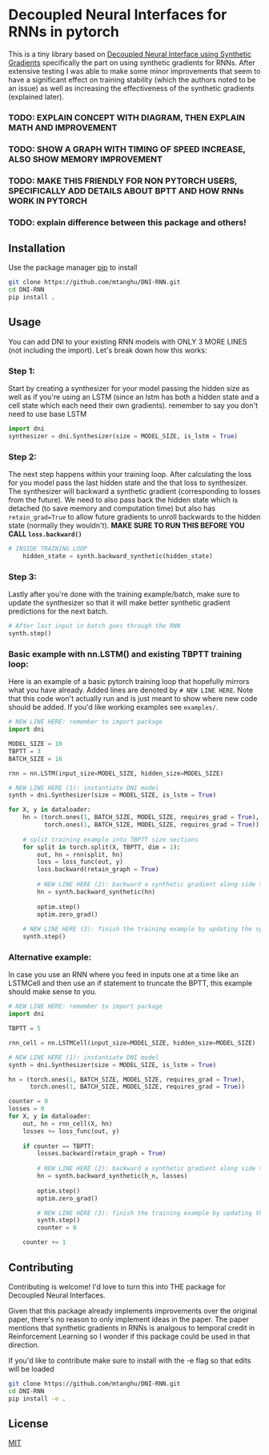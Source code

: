 # Decoupled Neural Interfaces for RNNs in pytorch

This is a tiny library based on [Decoupled Neural Interface using Synthetic Gradients](https://arxiv.org/abs/1608.05343) specifically the part on using synthetic gradients for RNNs. After extensive testing I was able to make some minor improvements that seem to have a significant effect on training stability (which the authors noted to be an issue) as well as increasing the effectiveness of the synthetic gradients (explained later).

### TODO: EXPLAIN CONCEPT WITH DIAGRAM, THEN EXPLAIN MATH AND IMPROVEMENT
### TODO: SHOW A GRAPH WITH TIMING OF SPEED INCREASE, ALSO SHOW MEMORY IMPROVEMENT
### TODO: MAKE THIS FRIENDLY FOR NON PYTORCH USERS, SPECIFICALLY ADD DETAILS ABOUT BPTT AND HOW RNNs WORK IN PYTORCH
### TODO: explain difference between this package and others!

## Installation

Use the package manager [pip](https://pip.pypa.io/en/stable/) to install

```bash
git clone https://github.com/mtanghu/DNI-RNN.git
cd DNI-RNN
pip install .
```

## Usage

You can add DNI to your existing RNN models with ONLY 3 MORE LINES (not including the import). Let's break down how this works:

### Step 1:
Start by creating a synthesizer for your model passing the hidden size as well as if you're using an LSTM (since an lstm has both a hidden state and a cell state which each need their own gradients). remember to say you don't need to use base LSTM

```python
import dni
synthesizer = dni.Synthesizer(size = MODEL_SIZE, is_lstm = True)
```

### Step 2:
The next step happens within your training loop. After calculating the loss for you model pass the last hidden state and the that loss to synthesizer. The synthesizer will backward a synthetic gradient (corresponding to losses from the future). We need to also pass back the hidden state which is detached (to save memory and computation time) but also has `retain_grad=True` to allow future gradients to unroll backwards to the hidden state (normally they wouldn't). __MAKE SURE TO RUN THIS BEFORE YOU CALL `loss.backward()`__

```python
# INSIDE TRAINING LOOP
    hidden_state = synth.backward_synthetic(hidden_state)
```

### Step 3:
Lastly after you're done with the training example/batch, make sure to update the synthesizer so that it will make better synthetic gradient predictions for the next batch.

```python
# After last input in batch goes through the RNN
synth.step()
```

### Basic example with nn.LSTM() and existing TBPTT training loop:
Here is an example of a basic pytorch training loop that hopefully mirrors what you have already. Added lines are denoted by ```# NEW LINE HERE```. Note that this code won't actually run and is just meant to show where new code should be added. If you'd like working examples see `examples/`.

```python
# NEW LINE HERE: remember to import package
import dni

MODEL_SIZE = 10
TBPTT = 3
BATCH_SIZE = 16

rnn = nn.LSTM(input_size=MODEL_SIZE, hidden_size=MODEL_SIZE)

# NEW LINE HERE (1): instantiate DNI model
synth = dni.Synthesizer(size = MODEL_SIZE, is_lstm = True)

for X, y in dataloader:
    hn = (torch.ones(1, BATCH_SIZE, MODEL_SIZE, requires_grad = True),
          torch.ones(1, BATCH_SIZE, MODEL_SIZE, requires_grad = True))
    
    # split training example into TBPTT size sections
    for split in torch.split(X, TBPTT, dim = 1):
        out, hn = rnn(split, hn)
        loss = loss_func(out, y)
        loss.backward(retain_graph = True)
        
        # NEW LINE HERE (2): backward a synthetic gradient along side the loss gradient
        hn = synth.backward_synthetic(hn)
        
        optim.step()
        optim.zero_grad()
    
    # NEW LINE HERE (3): finish the training example by updating the synthesizer
    synth.step()
```

### Alternative example:
In case you use an RNN where you feed in inputs one at a time like an LSTMCell and then use an if statement to truncate the BPTT, this example should make sense to you.

```python
# NEW LINE HERE: remember to import package
import dni

TBPTT = 5

rnn_cell = nn.LSTMCell(input_size=MODEL_SIZE, hidden_size=MODEL_SIZE)

# NEW LINE HERE (1): instantiate DNI model
synth = dni.Synthesizer(size = MODEL_SIZE, is_lstm = True)

hn = (torch.ones(1, BATCH_SIZE, MODEL_SIZE, requires_grad = True),
      torch.ones(1, BATCH_SIZE, MODEL_SIZE, requires_grad = True))

counter = 0
losses = 0
for X, y in dataloader:
    out, hn = rnn_cell(X, hn)
    losses += loss_func(out, y)
    
    if counter == TBPTT:
        losses.backward(retain_graph = True)
    
        # NEW LINE HERE (2): backward a synthetic gradient along side the loss gradient
        hn = synth.backward_synthetic(h_n, losses)
        
        optim.step()
        optim.zero_grad()

        # NEW LINE HERE (3): finish the training example by updating the synthesizer
        synth.step()
        counter = 0

    counter += 1
```


## Contributing
Contributing is welcome! I'd love to turn this into THE package for Decoupled Neural Interfaces.

Given that this package already implements improvements over the original paper, there's no reason to only implement ideas in the paper. The paper mentions that synthetic gradients in RNNs is analgous to temporal credit in Reinforcement Learning so I wonder if this package could be used in that direction.

If you'd like to contribute make sure to install with the -e flag so that edits will be loaded

```bash
git clone https://github.com/mtanghu/DNI-RNN.git
cd DNI-RNN
pip install -e .
```

## License
[MIT](https://choosealicense.com/licenses/mit/)
